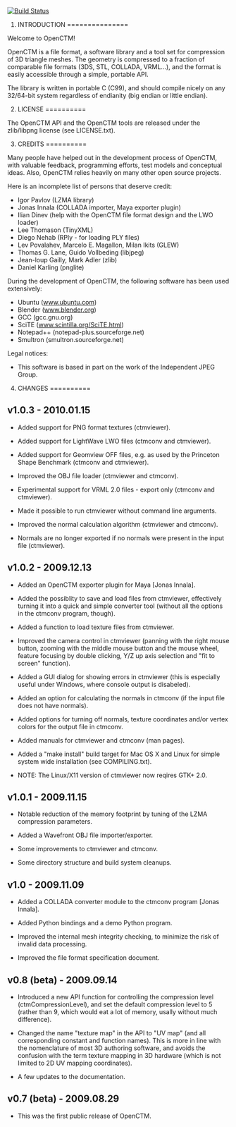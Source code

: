 [![Build Status](https://travis-ci.org/valette/OpenCTM.png)](https://travis-ci.org/valette/OpenCTM.png)

1. INTRODUCTION
===============

Welcome to OpenCTM!

OpenCTM is a file format, a software library and a tool set for compression of
3D triangle meshes. The geometry is compressed to a fraction of comparable file
formats (3DS, STL, COLLADA, VRML...), and the format is easily accessible
through a simple, portable API.

The library is written in portable C (C99), and should compile nicely on any
32/64-bit system regardless of endianity (big endian or little endian).


2. LICENSE
==========

The OpenCTM API and the OpenCTM tools are released under the zlib/libpng
license (see LICENSE.txt).

3. CREDITS
==========

Many people have helped out in the development process of OpenCTM, with
valuable feedback, programming efforts, test models and conceptual ideas.
Also, OpenCTM relies heavily on many other open source projects.

Here is an incomplete list of persons that deserve credit:

- Igor Pavlov (LZMA library)
- Jonas Innala (COLLADA importer, Maya exporter plugin)
- Ilian Dinev (help with the OpenCTM file format design and the LWO loader)
- Lee Thomason (TinyXML)
- Diego Nehab (RPly - for loading PLY files)
- Lev Povalahev, Marcelo E. Magallon, Milan Ikits (GLEW)
- Thomas G. Lane, Guido Vollbeding (libjpeg)
- Jean-loup Gailly, Mark Adler (zlib)
- Daniel Karling (pnglite)

During the development of OpenCTM, the following software has been used
extensively:

- Ubuntu (www.ubuntu.com)
- Blender (www.blender.org)
- GCC (gcc.gnu.org)
- SciTE (www.scintilla.org/SciTE.html)
- Notepad++ (notepad-plus.sourceforge.net)
- Smultron (smultron.sourceforge.net)

Legal notices:

- This software is based in part on the work of the Independent JPEG Group.


4. CHANGES
==========

v1.0.3 - 2010.01.15
-------------------
- Added support for PNG format textures (ctmviewer).

- Added support for LightWave LWO files (ctmconv and ctmviewer).

- Added support for Geomview OFF files, e.g. as used by the Princeton Shape
  Benchmark (ctmconv and ctmviewer).

- Improved the OBJ file loader (ctmviewer and ctmconv).

- Experimental support for VRML 2.0 files - export only (ctmconv and ctmviewer).

- Made it possible to run ctmviewer without command line arguments.

- Improved the normal calculation algorithm (ctmviewer and ctmconv).

- Normals are no longer exported if no normals were present in the input file
  (ctmviewer).


v1.0.2 - 2009.12.13
-------------------
- Added an OpenCTM exporter plugin for Maya [Jonas Innala].

- Added the possiblity to save and load files from ctmviewer, effectively
  turning it into a quick and simple converter tool (without all the options
  in the ctmconv program, though).

- Added a function to load texture files from ctmviewer.

- Improved the camera control in ctmviewer (panning with the right mouse
  button, zooming with the middle mouse button and the mouse wheel, feature
  focusing by double clicking, Y/Z up axis selection and "fit to screen"
  function).

- Added a GUI dialog for showing errors in ctmviewer (this is especially useful
  under Windows, where console output is disabeled).

- Added an option for calculating the normals in ctmconv (if the input file
  does not have normals).

- Added options for turning off normals, texture coordinates and/or vertex
  colors for the output file in ctmconv.

- Added manuals for ctmviewer and ctmconv (man pages).

- Added a "make install" build target for Mac OS X and Linux for simple system
  wide installation (see COMPILING.txt).

- NOTE: The Linux/X11 version of ctmviewer now reqires GTK+ 2.0.


v1.0.1 - 2009.11.15
-------------------
- Notable reduction of the memory footprint by tuning of the LZMA compression
  parameters.

- Added a Wavefront OBJ file importer/exporter.

- Some improvements to ctmviewer and ctmconv.

- Some directory structure and build system cleanups.


v1.0 - 2009.11.09
-----------------
- Added a COLLADA converter module to the ctmconv program [Jonas Innala].

- Added Python bindings and a demo Python program.

- Improved the internal mesh integrity checking, to minimize the risk of invalid
  data processing.

- Improved the file format specification document.


v0.8 (beta) - 2009.09.14
------------------------
- Introduced a new API function for controlling the compression level
  (ctmCompressionLevel), and set the default compression level to 5 (rather
  than 9, which would eat a lot of memory, usally without much difference).

- Changed the name "texture map" in the API to "UV map" (and all
  corresponding constant and function names). This is more in line with
  the nomenclature of most 3D authoring software, and avoids the confusion
  with the term texture mapping in 3D hardware (which is not limited to
  2D UV mapping coordinates).

- A few updates to the documentation.


v0.7 (beta) - 2009.08.29
------------------------
- This was the first public release of OpenCTM.
